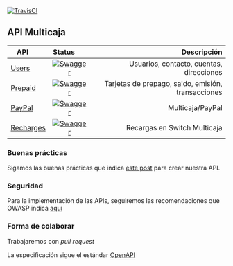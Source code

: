 [![TravisCI](https://travis-ci.org/Multicaja/api.svg?branch=master)](https://travis-ci.org/Multicaja/api/)
 
## API Multicaja

| API        | Status        | Descripción |
| ---------- |:-------------:|------------:|
| [Users](https://multicaja.github.io/api/api-users.html) | [![Swagger](http://online.swagger.io/validator?url=https://raw.githubusercontent.com/Multicaja/api/master/api-users.yml)](https://raw.githubusercontent.com/Multicaja/api/master/api-users.yml) | Usuarios, contacto, cuentas, direcciones |
| [Prepaid](https://multicaja.github.io/api/api-prepaid.html) | [![Swagger](http://online.swagger.io/validator?url=https://raw.githubusercontent.com/Multicaja/api/master/api-prepaid.yml)](https://raw.githubusercontent.com/Multicaja/api/master/api-prepaid.yml) | Tarjetas de prepago, saldo, emisión, transacciones |
| [PayPal](https://multicaja.github.io/api/api-paypal.html) | [![Swagger](http://online.swagger.io/validator?url=https://raw.githubusercontent.com/Multicaja/api/master/api-paypal.yml)](https://raw.githubusercontent.com/Multicaja/api/master/api-paypal.yml) | Multicaja/PayPal |
| [Recharges](https://multicaja.github.io/api/api-recharges.html) | [![Swagger](http://online.swagger.io/validator?url=https://raw.githubusercontent.com/Multicaja/api/master/api-recharges.yml)](https://raw.githubusercontent.com/Multicaja/api/master/api-recharges.yml) | Recargas en Switch Multicaja|

### Buenas prácticas

Sigamos las buenas prácticas que indica [este post](http://www.vinaysahni.com/best-practices-for-a-pragmatic-restful-api) para crear nuestra API.

### Seguridad

Para la implementación de las APIs, seguiremos las recomendaciones que OWASP indica [aquí](https://www.owasp.org/index.php/REST_Security_Cheat_Sheet)

### Forma de colaborar

Trabajaremos con *pull request*

La especificación sigue el estándar [OpenAPI](https://github.com/OAI/OpenAPI-Specification/blob/master/README.md)
